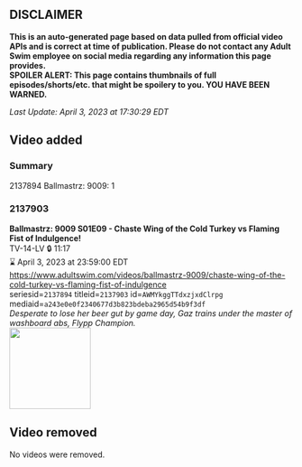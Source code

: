 ## DISCLAIMER
**This is an auto-generated page based on data pulled from official video APIs and is correct at time of publication. Please do not contact any Adult Swim employee on social media regarding any information this page provides.**  
**SPOILER ALERT: This page contains thumbnails of full episodes/shorts/etc. that might be spoilery to you. YOU HAVE BEEN WARNED.**  

_Last Update: April 3, 2023 at 17:30:29 EDT_
## Video added
### Summary
2137894 Ballmastrz: 9009: 1  
### 2137903
**Ballmastrz: 9009 S01E09 - Chaste Wing of the Cold Turkey vs Flaming Fist of Indulgence!**  
TV-14-LV 🔒 11:17  
⌛ April 3, 2023 at 23:59:00 EDT  
https://www.adultswim.com/videos/ballmastrz-9009/chaste-wing-of-the-cold-turkey-vs-flaming-fist-of-indulgence  
seriesid=`2137894` titleid=`2137903` id=`AWMYkggTTdxzjxdClrpg` mediaid=`a243e0e0f2340677d3b823bdeba2965d54b9f3df`  
_Desperate to lose her beer gut by game day, Gaz trains under the master of washboard abs, Flypp Champion._  
<a href="https://i.cdn.turner.com/adultswim/big/image-upload/thumbnails/thumb-2_image-152528629636012.jpg"><img src="https://i.cdn.turner.com/adultswim/big/image-upload/thumbnails/thumb-2_image-152528629636012.jpg" height="144px" /></a>
## Video removed
No videos were removed.  
